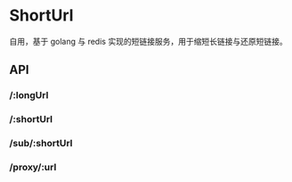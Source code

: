 # ShortUrl

自用，基于 golang 与 redis 实现的短链接服务，用于缩短长链接与还原短链接。

## API

### /:longUrl
### /:shortUrl
### /sub/:shortUrl
### /proxy/:url